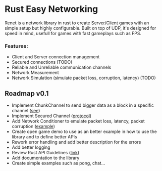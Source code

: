 # Rust Easy Networking
Renet is a network library in rust to create Server/Client games with an simple setup but highly configurable.
Built on top of UDP, it's designed for speed in mind, usefull for games with fast gameplays such as FPS.

### Features:
  - Client and Server connection management
  - Secured connections (TODO)
  - Reliable and Unreliable communication channels
  - Network Measurement
  - Network Simulation (simulate packet loss, corruption, latency) (TODO)

## Roadmap v0.1
- Implement ChunkChannel to send bigger data as a block in a specific channel ([see](https://gafferongames.com/post/sending_large_blocks_of_data/))
- Implement Secured Channel ([protocol](https://github.com/networkprotocol/netcode/blob/master/STANDARD.md))
- Add Network Conditioner to emulate packet loss, latency, packet corruption ([example](https://github.com/amethyst/laminar/blob/master/src/net/link_conditioner.rs))
- Create open game demo to use as an better example in how to use the library and to define better APIs
- Rework error handling and add better description for the errors
- Add better logging
- Review Rust API Guidelines ([link](https://rust-lang.github.io/api-guidelines/about.html))
- Add documentation to the library
- Create simple examples such as pong, chat...

